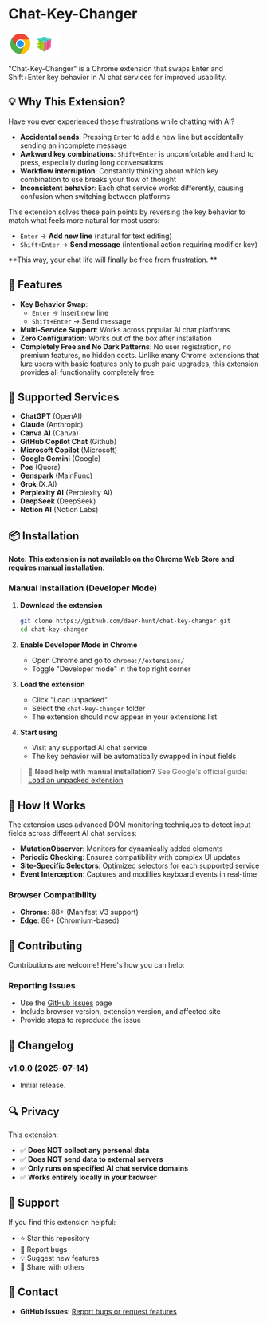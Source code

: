 # Chat-Key-Changer

![Logo](https://raw.githubusercontent.com/deer-hunt/chat-key-changer/main/images/logo.png)

"Chat-Key-Changer" is a Chrome extension that swaps Enter and Shift+Enter key behavior in AI chat services for improved usability.

## 💡 Why This Extension?

Have you ever experienced these frustrations while chatting with AI?

- **Accidental sends**: Pressing `Enter` to add a new line but accidentally sending an incomplete message
- **Awkward key combinations**: `Shift+Enter` is uncomfortable and hard to press, especially during long conversations
- **Workflow interruption**: Constantly thinking about which key combination to use breaks your flow of thought
- **Inconsistent behavior**: Each chat service works differently, causing confusion when switching between platforms

This extension solves these pain points by reversing the key behavior to match what feels more natural for most users:
- `Enter` → **Add new line** (natural for text editing)
- `Shift+Enter` → **Send message** (intentional action requiring modifier key)

**This way, your chat life will finally be free from frustration. **

## 🚀 Features

- **Key Behavior Swap**: 
  - `Enter` → Insert new line
  - `Shift+Enter` → Send message
- **Multi-Service Support**: Works across popular AI chat platforms
- **Zero Configuration**: Works out of the box after installation
- **Completely Free and No Dark Patterns**: No user registration, no premium features, no hidden costs. Unlike many Chrome extensions that lure users with basic features only to push paid upgrades, this extension provides all functionality completely free.


## 🎯 Supported Services

- **ChatGPT** (OpenAI)
- **Claude** (Anthropic)
- **Canva AI** (Canva)
- **GitHub Copilot Chat** (Github)
- **Microsoft Copilot** (Microsoft)
- **Google Gemini** (Google)
- **Poe** (Quora)
- **Genspark** (MainFunc)
- **Grok** (X.AI)
- **Perplexity AI** (Perplexity AI)
- **DeepSeek** (DeepSeek)
- **Notion AI** (Notion Labs)

## 📦 Installation

**Note: This extension is not available on the Chrome Web Store and requires manual installation.**

### Manual Installation (Developer Mode)

1. **Download the extension**
   ```bash
   git clone https://github.com/deer-hunt/chat-key-changer.git
   cd chat-key-changer
   ```

2. **Enable Developer Mode in Chrome**
   - Open Chrome and go to `chrome://extensions/`
   - Toggle "Developer mode" in the top right corner

3. **Load the extension**
   - Click "Load unpacked"
   - Select the `chat-key-changer` folder
   - The extension should now appear in your extensions list

4. **Start using**
   - Visit any supported AI chat service
   - The key behavior will be automatically swapped in input fields

> 📖 **Need help with manual installation?** See Google's official guide: [Load an unpacked extension](https://developer.chrome.com/docs/extensions/mv3/getstarted/development-basics/#load-unpacked)

## 🔧 How It Works

The extension uses advanced DOM monitoring techniques to detect input fields across different AI chat services:

- **MutationObserver**: Monitors for dynamically added elements
- **Periodic Checking**: Ensures compatibility with complex UI updates
- **Site-Specific Selectors**: Optimized selectors for each supported service
- **Event Interception**: Captures and modifies keyboard events in real-time


### Browser Compatibility
- **Chrome**: 88+ (Manifest V3 support)
- **Edge**: 88+ (Chromium-based)

## 🤝 Contributing

Contributions are welcome! Here's how you can help:

### Reporting Issues
- Use the [GitHub Issues](https://github.com/deer-hunt/chat-key-changer/issues) page
- Include browser version, extension version, and affected site
- Provide steps to reproduce the issue


## 📝 Changelog

### v1.0.0 (2025-07-14)

- Initial release.


## 🔍 Privacy

This extension:
- ✅ **Does NOT collect any personal data**
- ✅ **Does NOT send data to external servers**
- ✅ **Only runs on specified AI chat service domains**
- ✅ **Works entirely locally in your browser**

## 🌟 Support

If you find this extension helpful:
- ⭐ Star this repository
- 🐛 Report bugs
- 💡 Suggest new features
- 🔄 Share with others

## 📧 Contact

- **GitHub Issues**: [Report bugs or request features](https://github.com/deer-hunt/chat-key-changer/issues)

